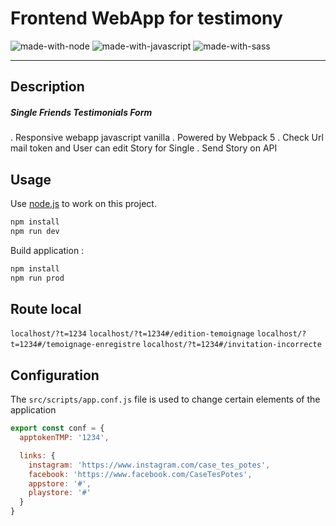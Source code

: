 
# Frontend WebApp for testimony
![made-with-node](https://img.shields.io/badge/Node.js-43853D?style=for-the-badge&logo=node.js&logoColor=white) ![made-with-javascript](https://img.shields.io/badge/JavaScript-323330?style=for-the-badge&logo=javascript&logoColor=F7DF1E) ![made-with-sass](	https://img.shields.io/badge/Sass-CC6699?style=for-the-badge&logo=sass&logoColor=white)  

---
## Description

##### Single Friends Testimonials Form
. Responsive webapp javascript vanilla
. Powered by Webpack 5
. Check Url mail token and User can edit Story for Single
. Send Story on API

## Usage 
Use [node.js](https://nodejs.org/en/download/) to work on this project.

```bash
npm install
npm run dev
```
Build application :

```bash
npm install
npm run prod
```

## Route local
``localhost/?t=1234``
``localhost/?t=1234#/edition-temoignage``
``localhost/?t=1234#/temoignage-enregistre``
``localhost/?t=1234#/invitation-incorrecte``

## Configuration
The `src/scripts/app.conf.js` file is used to change certain elements of the application
```javascript
export const conf = {
  apptokenTMP: '1234',

  links: {
    instagram: 'https://www.instagram.com/case_tes_potes',
    facebook: 'https://www.facebook.com/CaseTesPotes',
    appstore: '#',
    playstore: '#'
  }
}
```